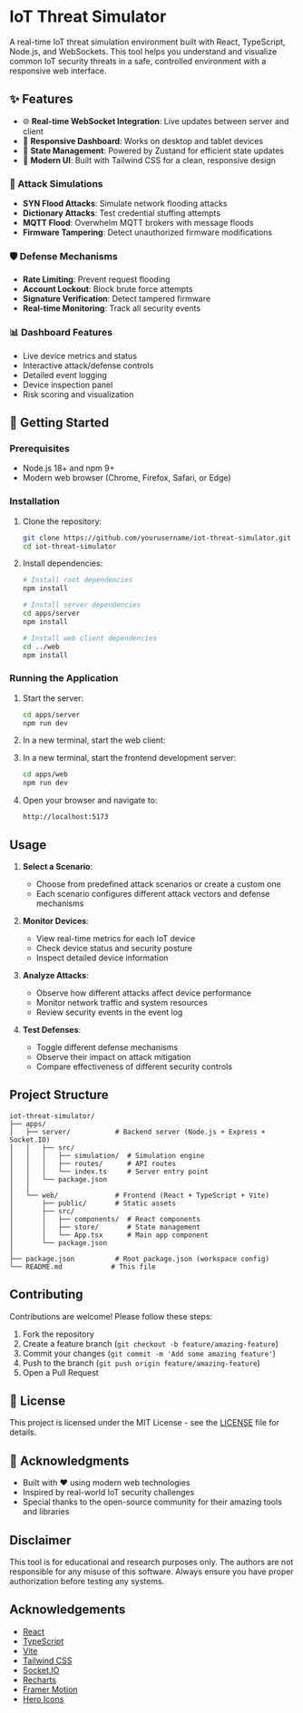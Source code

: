 # IoT Threat Simulator

A real-time IoT threat simulation environment built with React, TypeScript, Node.js, and WebSockets. This tool helps you understand and visualize common IoT security threats in a safe, controlled environment with a responsive web interface.

## ✨ Features

- 🌐 **Real-time WebSocket Integration**: Live updates between server and client
- 📱 **Responsive Dashboard**: Works on desktop and tablet devices
- 🔄 **State Management**: Powered by Zustand for efficient state updates
- 🎨 **Modern UI**: Built with Tailwind CSS for a clean, responsive design

### 🎯 Attack Simulations
- **SYN Flood Attacks**: Simulate network flooding attacks
- **Dictionary Attacks**: Test credential stuffing attempts
- **MQTT Flood**: Overwhelm MQTT brokers with message floods
- **Firmware Tampering**: Detect unauthorized firmware modifications

### 🛡️ Defense Mechanisms
- **Rate Limiting**: Prevent request flooding
- **Account Lockout**: Block brute force attempts
- **Signature Verification**: Detect tampered firmware
- **Real-time Monitoring**: Track all security events

### 📊 Dashboard Features
- Live device metrics and status
- Interactive attack/defense controls
- Detailed event logging
- Device inspection panel
- Risk scoring and visualization

## 🚀 Getting Started

### Prerequisites

- Node.js 18+ and npm 9+
- Modern web browser (Chrome, Firefox, Safari, or Edge)

### Installation

1. Clone the repository:
   ```bash
   git clone https://github.com/yourusername/iot-threat-simulator.git
   cd iot-threat-simulator
   ```

2. Install dependencies:
   ```bash
   # Install root dependencies
   npm install
   
   # Install server dependencies
   cd apps/server
   npm install
   
   # Install web client dependencies
   cd ../web
   npm install
   ```

### Running the Application

1. Start the server:
   ```bash
   cd apps/server
   npm run dev
   ```

2. In a new terminal, start the web client:
2. In a new terminal, start the frontend development server:
   ```bash
   cd apps/web
   npm run dev
   ```

3. Open your browser and navigate to:
   ```
   http://localhost:5173
   ```

## Usage

1. **Select a Scenario**:
   - Choose from predefined attack scenarios or create a custom one
   - Each scenario configures different attack vectors and defense mechanisms

2. **Monitor Devices**:
   - View real-time metrics for each IoT device
   - Check device status and security posture
   - Inspect detailed device information

3. **Analyze Attacks**:
   - Observe how different attacks affect device performance
   - Monitor network traffic and system resources
   - Review security events in the event log

4. **Test Defenses**:
   - Toggle different defense mechanisms
   - Observe their impact on attack mitigation
   - Compare effectiveness of different security controls

## Project Structure

```
iot-threat-simulator/
├── apps/
│   ├── server/           # Backend server (Node.js + Express + Socket.IO)
│   │   ├── src/
│   │   │   ├── simulation/  # Simulation engine
│   │   │   ├── routes/      # API routes
│   │   │   └── index.ts     # Server entry point
│   │   └── package.json
│   │
│   └── web/              # Frontend (React + TypeScript + Vite)
│       ├── public/       # Static assets
│       ├── src/
│       │   ├── components/  # React components
│       │   ├── store/       # State management
│       │   └── App.tsx      # Main app component
│       └── package.json
│
├── package.json          # Root package.json (workspace config)
└── README.md            # This file
```

## Contributing

Contributions are welcome! Please follow these steps:

1. Fork the repository
2. Create a feature branch (`git checkout -b feature/amazing-feature`)
3. Commit your changes (`git commit -m 'Add some amazing feature'`)
4. Push to the branch (`git push origin feature/amazing-feature`)
5. Open a Pull Request

## 📝 License

This project is licensed under the MIT License - see the [LICENSE](LICENSE) file for details.

## 🙏 Acknowledgments

- Built with ❤️ using modern web technologies
- Inspired by real-world IoT security challenges
- Special thanks to the open-source community for their amazing tools and libraries

## Disclaimer

This tool is for educational and research purposes only. The authors are not responsible for any misuse of this software. Always ensure you have proper authorization before testing any systems.

## Acknowledgements

- [React](https://reactjs.org/)
- [TypeScript](https://www.typescriptlang.org/)
- [Vite](https://vitejs.dev/)
- [Tailwind CSS](https://tailwindcss.com/)
- [Socket.IO](https://socket.io/)
- [Recharts](https://recharts.org/)
- [Framer Motion](https://www.framer.com/motion/)
- [Hero Icons](https://heroicons.com/)
